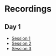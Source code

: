# Recordings

## Day 1

* [Session 1](https://vimeo.com/941563630?share=copy)
* [Session 2](https://vimeo.com/941612773?share=copy)
* [Session 3](https://vimeo.com/941667475?share=copy)